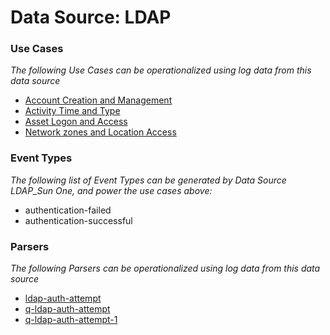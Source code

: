 Data Source: LDAP
=================

### Use Cases

_The following Use Cases can be operationalized using log data from this data source_

* [Account Creation and Management](usecase_account_creation_and_management.md)
* [Activity Time  and Type](usecase_activity_time__and_type.md)
* [Asset Logon and Access](usecase_asset_logon_and_access.md)
* [Network zones and Location Access](usecase_network_zones_and_location_access.md)


### Event Types

_The following list of Event Types can be generated by Data Source LDAP_Sun One, and power the use cases above:_

- authentication-failed
- authentication-successful


### Parsers

_The following Parsers can be operationalized using log data from this data source_

* [ldap-auth-attempt](parserContent_ldap-auth-attempt.md)
* [q-ldap-auth-attempt](parserContent_q-ldap-auth-attempt.md)
* [q-ldap-auth-attempt-1](parserContent_q-ldap-auth-attempt-1.md)
